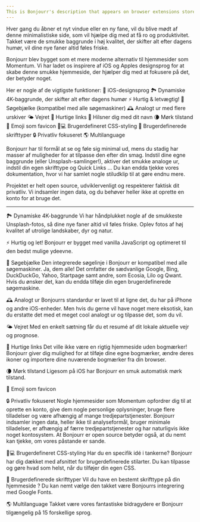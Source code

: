 ```yaml
---
This is Bonjourr's description that appears on browser extensions stores.
---
```


Hver gang du åbner et nyt vindue eller en ny fane, vil du blive mødt af denne minimalistiske side, som vil hjælpe dig med at få ro og produktivitet. Takket være de smukke baggrunde i høj kvalitet, der skifter alt efter dagens humør, vil dine nye faner altid føles friske.

Bonjourr blev bygget som et mere moderne alternativ til hjemmesider som Momentum. Vi har ladet os inspirere af iOS og Apples designsprog for at skabe denne smukke hjemmeside, der hjælper dig med at fokusere på det, der betyder noget.

Her er nogle af de vigtigste funktioner:
🍏 iOS-designsprog
🏞 Dynamiske 4K-baggrunde, der skifter alt efter dagens humør
⚡️ Hurtig & letvægtig!
🔎 Søgebjælke (kompatibel med alle søgemaskiner)
🕰 Analogt ur med flere urskiver
🌤 Vejret
🔗 Hurtige links
👋 Hilsner dig med dit navn
🌘 Mørk tilstand
🥖 Emoji som favicon
🧑💻 Brugerdefineret CSS-styling
📝 Brugerdefinerede skrifttyper
🔒 Privatliv fokuseret
🌎 Multilanguage

Bonjourr har til formål at se og føle sig minimal ud, mens du stadig har masser af muligheder for at tilpasse den efter din smag. Indstil dine egne baggrunde (eller Unsplash-samlinger!), aktiver det smukke analoge ur, indstil din egen skrifttype og Quick Links ... Du kan endda tjekke vores dokumentation, hvor vi har samlet nogle stiludklip til at gøre endnu mere.

Projektet er helt open source, udviklervenligt og respekterer faktisk dit privatliv. Vi indsamler ingen data, og du behøver heller ikke at oprette en konto for at bruge det.

---

🏞 Dynamiske 4K-baggrunde
Vi har håndplukket nogle af de smukkeste Unsplash-fotos, så dine nye faner altid vil føles friske. Oplev fotos af høj kvalitet af utrolige landskaber, dyr og natur.

⚡️ Hurtig og let!
Bonjourr er bygget med vanilla JavaScript og optimeret til den bedst mulige ydeevne.

🔎 Søgebjælke
Den integrerede søgelinje i Bonjourr er kompatibel med alle søgemaskiner. Ja, dem alle! Det omfatter de sædvanlige Google, Bing, DuckDuckGo, Yahoo, Startpage samt andre, som Ecosia, Lilo og Qwant. Hvis du ønsker det, kan du endda tilføje din egen brugerdefinerede søgemaskine.

🕰 Analogt ur
Bonjourrs standardur er lavet til at ligne det, du har på iPhone og andre iOS-enheder. Men hvis du gerne vil have noget mere eksotisk, kan du erstatte det med et meget cool analogt ur og tilpasse det, som du vil.

🌤 Vejret
Med en enkelt sætning får du et resumé af dit lokale aktuelle vejr og prognose.

🔗 Hurtige links
Det ville ikke være en rigtig hjemmeside uden bogmærker! Bonjourr giver dig mulighed for at tilføje dine egne bogmærker, ændre deres ikoner og importere dine nuværende bogmærker fra din browser.

🌘 Mørk tilstand
Ligesom på iOS har Bonjourr en smuk automatisk mørk tilstand.

🥖 Emoji som favicon

🔒 Privatliv fokuseret
Nogle hjemmesider som Momentum opfordrer dig til at oprette en konto, give dem nogle personlige oplysninger, bruge flere tilladelser og være afhængig af mange tredjepartstjenester. Bonjourr indsamler ingen data, heller ikke til analyseformål, bruger minimale tilladelser, er afhængig af færre tredjepartstjenester og har naturligvis ikke noget kontosystem. At Bonjourr er open source betyder også, at du nemt kan tjekke, om vores påstande er sande.

🧑💻 Brugerdefineret CSS-styling
Har du en specifik idé i tankerne? Bonjourr har dig dækket med afsnittet for brugerdefinerede stilarter. Du kan tilpasse og gøre hvad som helst, når du tilføjer din egen CSS.

📝 Brugerdefinerede skrifttyper
Vil du have en bestemt skrifttype på din hjemmeside ? Du kan nemt vælge den takket være Bonjourrs integrering med Google Fonts.

🌎 Multilanguage
Takket være vores fantastiske bidragydere er Bonjourr tilgængelig på 15 forskellige sprog.
